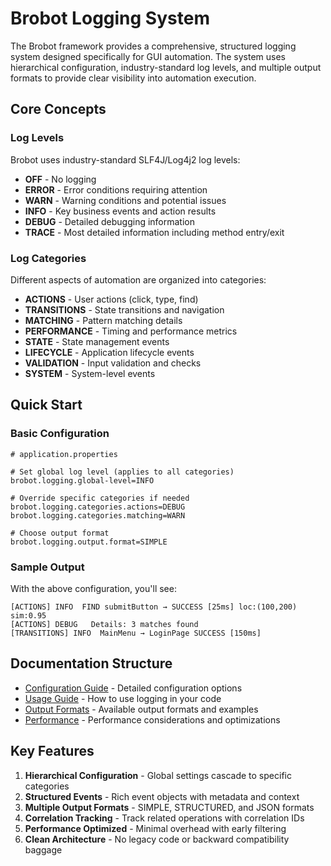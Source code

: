 # Brobot Logging System

The Brobot framework provides a comprehensive, structured logging system designed specifically for GUI automation. The system uses hierarchical configuration, industry-standard log levels, and multiple output formats to provide clear visibility into automation execution.

## Core Concepts

### Log Levels
Brobot uses industry-standard SLF4J/Log4j2 log levels:
- **OFF** - No logging
- **ERROR** - Error conditions requiring attention
- **WARN** - Warning conditions and potential issues
- **INFO** - Key business events and action results
- **DEBUG** - Detailed debugging information
- **TRACE** - Most detailed information including method entry/exit

### Log Categories
Different aspects of automation are organized into categories:
- **ACTIONS** - User actions (click, type, find)
- **TRANSITIONS** - State transitions and navigation
- **MATCHING** - Pattern matching details
- **PERFORMANCE** - Timing and performance metrics
- **STATE** - State management events
- **LIFECYCLE** - Application lifecycle events
- **VALIDATION** - Input validation and checks
- **SYSTEM** - System-level events

## Quick Start

### Basic Configuration

```properties
# application.properties

# Set global log level (applies to all categories)
brobot.logging.global-level=INFO

# Override specific categories if needed
brobot.logging.categories.actions=DEBUG
brobot.logging.categories.matching=WARN

# Choose output format
brobot.logging.output.format=SIMPLE
```

### Sample Output

With the above configuration, you'll see:
```
[ACTIONS] INFO  FIND submitButton → SUCCESS [25ms] loc:(100,200) sim:0.95
[ACTIONS] DEBUG   Details: 3 matches found
[TRANSITIONS] INFO  MainMenu → LoginPage SUCCESS [150ms]
```

## Documentation Structure

- [Configuration Guide](configuration.md) - Detailed configuration options
- [Usage Guide](usage.md) - How to use logging in your code
- [Output Formats](output-formats.md) - Available output formats and examples
- [Performance](performance.md) - Performance considerations and optimizations

## Key Features

1. **Hierarchical Configuration** - Global settings cascade to specific categories
2. **Structured Events** - Rich event objects with metadata and context
3. **Multiple Output Formats** - SIMPLE, STRUCTURED, and JSON formats
4. **Correlation Tracking** - Track related operations with correlation IDs
5. **Performance Optimized** - Minimal overhead with early filtering
6. **Clean Architecture** - No legacy code or backward compatibility baggage